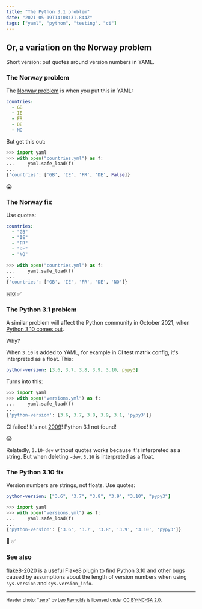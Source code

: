 ```yaml
---
title: "The Python 3.1 problem"
date: "2021-05-19T14:08:31.844Z"
tags: ["yaml", "python", "testing", "ci"]
---
```


## Or, a variation on the Norway problem

Short version: put quotes around version numbers in YAML.

### The Norway problem

The [Norway problem](https://hitchdev.com/strictyaml/why/implicit-typing-removed/) is
when you put this in YAML:

```yaml
countries:
  - GB
  - IE
  - FR
  - DE
  - NO
```

But get this out:

```python
>>> import yaml
>>> with open("countries.yml") as f:
...     yaml.safe_load(f)
...
{'countries': ['GB', 'IE', 'FR', 'DE', False]}
```

:scream:

### The Norway fix

Use quotes:

```yaml
countries:
  - "GB"
  - "IE"
  - "FR"
  - "DE"
  - "NO"
```

```python
>>> with open("countries.yml") as f:
...     yaml.safe_load(f)
...
{'countries': ['GB', 'IE', 'FR', 'DE', 'NO']}
```

🇳🇴 ✅

### The Python 3.1 problem

A similar problem will affect the Python community in October 2021, when
[Python 3.10 comes out](https://peps.python.org/pep-0619/).

Why?

When `3.10` is added to YAML, for example in CI test matrix config, it's interpreted as
a float. This:

```yaml
python-version: [3.6, 3.7, 3.8, 3.9, 3.10, pypy3]
```

Turns into this:

```python
>>> import yaml
>>> with open("versions.yml") as f:
...     yaml.safe_load(f)
...
{'python-version': [3.6, 3.7, 3.8, 3.9, 3.1, 'pypy3']}
```

CI failed! It's not [2009](https://peps.python.org/pep-0375/)! Python 3.1 not found!

:scream:

Relatedly, `3.10-dev` without quotes works because it's interpreted as a string. But
when deleting `-dev`, `3.10` is interpreted as a float.

### The Python 3.10 fix

Version numbers are strings, not floats. Use quotes:

```yaml
python-version: ["3.6", "3.7", "3.8", "3.9", "3.10", "pypy3"]
```

```python
>>> import yaml
>>> with open("versions.yml") as f:
...     yaml.safe_load(f)
...
{'python-version': ['3.6', '3.7', '3.8', '3.9', '3.10', 'pypy3']}
```

🐍 ✅

### See also

[flake8-2020](https://github.com/asottile/flake8-2020/) is a useful Flake8 plugin to
find Python 3.10 and other bugs caused by assumptions about the length of version
numbers when using `sys.version` and `sys.version_info`.

---

<small>Header photo:
"<a target="_blank" rel="noopener noreferrer" href="https://www.flickr.com/photos/49968232@N00/2115403318">zero</a>"
by
<a target="_blank" rel="noopener noreferrer" href="https://www.flickr.com/photos/49968232@N00">Leo
Reynolds</a> is licensed under
<a target="_blank" rel="noopener noreferrer" href="https://creativecommons.org/licenses/by-nc-sa/2.0/?ref=openverse">CC
BY-NC-SA 2.0</a>.</small>

